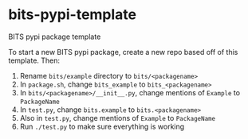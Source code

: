 # bits-pypi-template

BITS pypi package template

To start a new BITS pypi package, create a new repo based off of this template. Then:

1) Rename `bits/example` directory to `bits/<packagename>`
2) In `package.sh`, change `bits_example` to `bits_<packagename>`
3) In `bits/<packagename>/__init__.py`, change mentions of `Example` to `PackageName`
4) In `test.py`, change `bits.example` to `bits.<packagename>`
5) Also in `test.py`, change mentions of `Example` to `PackageName`
6) Run `./test.py` to make sure everything is working
